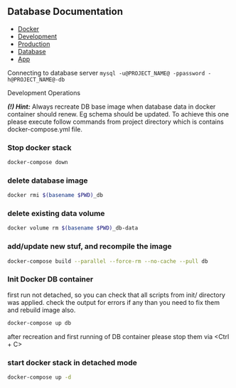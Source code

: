 ## Database Documentation

* [Docker](docker.md)
* [Development](development.md)
* [Production](production.md)
* [Database](db.md)
* [App](app.md)

Connecting to database server
`mysql -u@PROJECT_NAME@ -ppassword -h@PROJECT_NAME@-db`

Development Operations

**_(!) Hint:_** Always recreate DB base image when database data in docker container should renew. 
Eg schema should be updated. 
To achieve this one please execute follow commands 
from project directory which is contains docker-compose.yml file.

### Stop docker stack

```bash
docker-compose down
```

### delete database image

```bash
docker rmi $(basename $PWD)_db
```

### delete existing data volume

```bash
docker volume rm $(basename $PWD)_db-data
```

### add/update new stuf, and recompile the image

```bash
docker-compose build --parallel --force-rm --no-cache --pull db
```

### Init Docker DB container 
first run not detached, so you can check that all scripts from init/ directory was applied. 
check the output for errors if any than you need to fix them and rebuild image also.  

```bash
docker-compose up db
```
after recreation and first running of DB container please stop them via <Ctrl + C> 

### start docker stack in detached mode

```bash
docker-compose up -d
```
